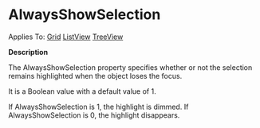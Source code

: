 




<h1 class="heading"><span class="name">AlwaysShowSelection</span></h1>

Applies To: [Grid](../a-z/grid.md) [ListView](../a-z/listview.md) [TreeView](../a-z/treeview.md)


**Description**


The AlwaysShowSelection property specifies whether or not the selection remains highlighted when the object loses the focus.


It is a Boolean value with a default value of 1.


If AlwaysShowSelection is 1, the highlight is dimmed. If AlwaysShowSelection is 0, the highlight disappears.



